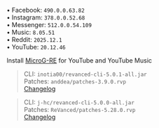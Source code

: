 • Facebook: `490.0.0.63.82`  
• Instagram: `378.0.0.52.68`  
• Messenger: `512.0.0.54.109`  
• Music: `8.05.51`  
• Reddit: `2025.12.1`  
• YouTube: `20.12.46`  

Install [MicroG-RE](https://github.com/WSTxda/MicroG-RE/releases) for YouTube and YouTube Music  
> CLI: `inotia00/revanced-cli-5.0.1-all.jar`  
> Patches: `anddea/patches-3.9.0.rvp`  
[Changelog](https://github.com/anddea/revanced-patches/releases/tag/v3.9.0)

> CLI: `j-hc/revanced-cli-5.0.0-all.jar`  
> Patches: `ReVanced/patches-5.28.0.rvp`  
[Changelog](https://github.com/ReVanced/revanced-patches/releases/tag/v5.28.0)  

